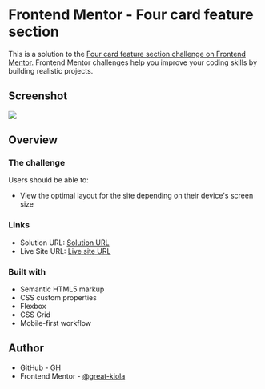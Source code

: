 # Frontend Mentor - Four card feature section

This is a solution to the [Four card feature section challenge on Frontend Mentor](https://www.frontendmentor.io/challenges/four-card-feature-section-weK1eFYK). Frontend Mentor challenges help you improve your coding skills by building realistic projects. 

## Screenshot

![](./screenshot.jpg)

## Overview

### The challenge

Users should be able to:

- View the optimal layout for the site depending on their device's screen size

### Links

- Solution URL: [Solution URL](https://your-solution-url.com)
- Live Site URL: [Live site URL](https://your-live-site-url.com)

### Built with

- Semantic HTML5 markup
- CSS custom properties
- Flexbox
- CSS Grid
- Mobile-first workflow

## Author

- GitHub - [GH](https://github.com/Great-kiola)
- Frontend Mentor - [@great-kiola](https://www.frontendmentor.io/profile/great-kiola)

